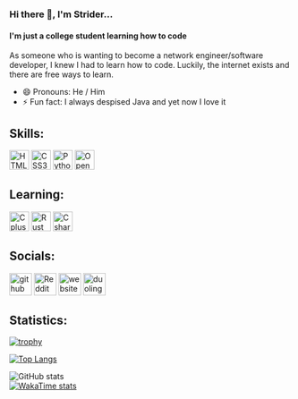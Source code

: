 ### Hi there 👋, I'm Strider...
#### I'm just a college student learning how to code
As someone who is wanting to become a network engineer/software developer, I knew I had to learn how to code. Luckily, the internet exists and there are free ways to learn.
- 😄 Pronouns: He / Him 
- ⚡ Fun fact: I always despised Java and yet now I love it  

## Skills: 
<div>
  <a href='#skills'><img alt='HTML5' src='https://img.shields.io/badge/HTML-100000?style=for-the-badge&logo=HTML5&logoColor=white&labelColor=e34c26&color=e34c26' height="35"/></a>
  <a href='#skills' target="_blank"><img alt='CSS3' src='https://img.shields.io/badge/CSS-100000?style=for-the-badge&logo=CSS3&logoColor=white&labelColor=264de4&color=264de4' height="35"/></a>
  <a href='https://www.python.org/' target="_blank"><img alt='Python' src='https://img.shields.io/badge/Python-100000?style=for-the-badge&logo=Python&logoColor=white&labelColor=306998&color=FFD43B' height="35"/></a>
  <a href='https://www.java.com/en/' target="_blank"><img alt='OpenJDK' src='https://img.shields.io/badge/Java-100000?style=for-the-badge&logo=OpenJDK&logoColor=white&labelColor=5382a1&color=f89820' height="35"/></a>
</div>

## Learning: 
<div>
  <a href='https://cplusplus.com/' target="_blank"><img alt='Cplusplus' src='https://img.shields.io/badge/C++-100000?style=for-the-badge&logo=Cplusplus&logoColor=white&labelColor=044F88&color=5E97D0' height="35"/></a>
  <a href='https://www.rust-lang.org/' target="_blank"><img alt='Rust' src='https://img.shields.io/badge/Rust-100000?style=for-the-badge&logo=Rust&logoColor=white&labelColor=000000&color=ef5b04' height="35"/></a>
  <a href='https://dotnet.microsoft.com/en-us/languages/csharp' target="_blank"><img alt='Csharp' src='https://img.shields.io/badge/C_Sharp-100000?style=for-the-badge&logo=Csharp&logoColor=white&labelColor=280068&color=A179DC' height="35"/></a>
</div>

## Socials:
[<img src='https://cdn.jsdelivr.net/npm/simple-icons@3.0.1/icons/github.svg' alt='github' height='40'>](https://github.com/TheRealStrider)  [<img src='https://cdn.jsdelivr.net/npm/simple-icons@3.0.1/icons/reddit.svg' alt='Reddit' height='40'>](https://www.reddit.com/user/TheRealStrider)  [<img src='https://cdn.jsdelivr.net/npm/simple-icons@3.0.1/icons/icloud.svg' alt='website' height='40'>](https://www.striderstudios.tech)  [<img src='https://cdn.jsdelivr.net/npm/simple-icons@3.0.1/icons/duolingo.svg' alt='duolingo' height='40'>](https://www.duolingo.com/profile/TRStrider)  

## Statistics:

[![trophy](https://github-profile-trophy.vercel.app/?username=TheRealStrider)](https://github.com/ryo-ma/github-profile-trophy)

[![Top Langs](https://github-readme-stats.vercel.app/api/top-langs/?username=TheRealStrider&layout=compact&langs_count=8)](https://github.com/anuraghazra/github-readme-stats)

![GitHub stats](https://github-readme-stats.vercel.app/api?username=TheRealStrider&show_icons=true&theme=transparent)   
[![WakaTime stats](https://github-readme-stats.vercel.app/api/wakatime?username=TheRealStrider&layout=compact)](https://github.com/anuraghazra/github-readme-stats)
